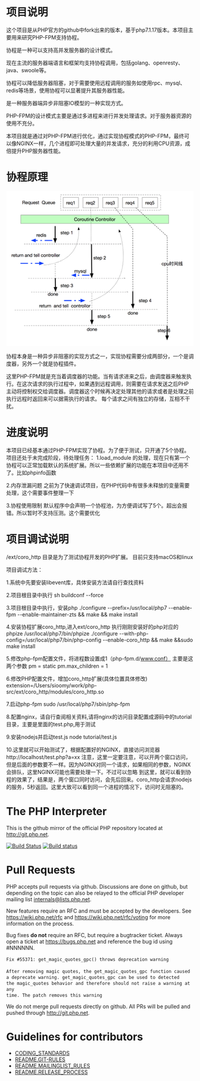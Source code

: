 项目说明
===================
这个项目是从PHP官方的github中fork出来的版本，基于php7.1.17版本。本项目主要用来研究PHP-FPM支持协程。

协程是一种可以支持高并发服务器的设计模式。

现在主流的服务器端语言和框架均支持协程调用，包括golang、openresty、java、swoole等。

协程可以降低服务器阻塞，对于需要使用远程调用的服务如使用rpc、mysql、redis等场景，使用协程可以显著提升其服务器性能。

是一种服务器端异步非阻塞IO模型的一种实现方式。

PHP-FPM的设计模式主要是通过多进程来进行并发处理请求。对于服务器资源的使用不充分。

本项目就是通过对PHP-FPM进行优化，通过实现协程模式的PHP-FPM，最终可以像NGINX一样，几个进程即可处理大量的并发请求，充分的利用CPU资源，成倍提升PHP服务器性能。

协程原理
===================
![avatar](/tutorial/coroutine.jpg)

协程本身是一种异步非阻塞的实现方式之一，实现协程需要分成两部分，一个是调度器，另外一个就是协程插件。

这里PHP-FPM就是充当着调度器的功能。当有请求进来之后，由调度器来触发执行。在这次请求的执行过程中，如果遇到远程调用，则需要在请求发送之后PHP主动将控制权交给调度器。调度器这个时候再决定处理其他的请求或者是处理之前执行远程时返回来可以据需执行的请求。
每个请求之间有独立的存储，互相不干扰。

进度说明
===================
本项目已经基本通过PHP-FPM实现了协程。为了便于测试，只开通了5个协程。
项目还处于未完成阶段，待处理任务：
1.load_module
的处理，现在只有第一个协程可以正常加载默认的系统扩展。所以一些依赖扩展的功能在本项目中还用不了。比如phpinfo函数

2.内存泄漏问题
之前为了快速调试项目，在PHP代码中有很多未释放的变量需要处理，这个需要事件整理一下

3.协程使用限制
默认程序中会声明一个协程池，为方便调试写了5个。超出会报错。所以暂时不支持压测。这个需要优化


项目调试说明
===================
/ext/coro_http 目录是为了测试协程开发的PHP扩展。
目前只支持macOS和linux

项目调试方法：

1.系统中先要安装libevent库，具体安装方法请自行查找资料

2.项目根目录中执行 
sh buildconf --force

3.项目根目录中执行，安装php
./configure --prefix=/usr/local/php7 --enable-fpm --enable-maintainer-zts && make && make install

4.安装协程扩展coro_http,进入ext/coro_http
执行刚刚安装好的php对应的phpize
/usr/local/php7/bin/phpize
./configure --with-php-config=/usr/local/php7/bin/php-config --enable-coro_http && make &&sudo  make install

5.修改php-fpm配置文件，将进程数设置成1（php-fpm.d/www.conf）
主要是这两个参数
pm = static
pm.max_children = 1

6.修改PHP配置文件，增加coro_http扩展(具体位置具体修改)
extension=/Users/sioomy/work/php-src/ext/coro_http/modules/coro_http.so

7.启动php-fpm
sudo /usr/local/php7/sbin/php-fpm

8.配置nginx，请自行查阅相关资料,请将nginx的访问目录配置成源码中的tutorial目录，主要是里面的test.php,用于测试

9.安装nodejs并启动test.js 
node tutorial/test.js

10.这里就可以开始测试了，根据配置好的NGINX，直接访问浏览器
http://localhost/test.php?a=xx
注意，这里一定要注意，可以开两个窗口访问，但是后面的参数要不一样。因为NGINX对同一个请求，如果相同的参数，NGINX会排队，这里NGINX可能也需要处理一下。不过可以忽略
到这里，就可以看到协程的效果了，结果是，两个窗口同时访问，会先后回来。coro_http会请求nodejs的服务，5秒返回。这里大致可以看到同一个进程的情况下，访问时无阻塞的。


The PHP Interpreter
===================
This is the github mirror of the official PHP repository located at
http://git.php.net.

[![Build Status](https://secure.travis-ci.org/php/php-src.svg?branch=master)](http://travis-ci.org/php/php-src)
[![Build status](https://ci.appveyor.com/api/projects/status/meyur6fviaxgdwdy?svg=true)](https://ci.appveyor.com/project/php/php-src)

Pull Requests
=============
PHP accepts pull requests via github. Discussions are done on github, but
depending on the topic can also be relayed to the official PHP developer
mailing list internals@lists.php.net.

New features require an RFC and must be accepted by the developers.
See https://wiki.php.net/rfc and https://wiki.php.net/rfc/voting for more
information on the process.

Bug fixes **do not** require an RFC, but require a bugtracker ticket. Always
open a ticket at https://bugs.php.net and reference the bug id using #NNNNNN.

    Fix #55371: get_magic_quotes_gpc() throws deprecation warning

    After removing magic quotes, the get_magic_quotes_gpc function caused
    a deprecate warning. get_magic_quotes_gpc can be used to detected
    the magic_quotes behavior and therefore should not raise a warning at any
    time. The patch removes this warning

We do not merge pull requests directly on github. All PRs will be
pulled and pushed through http://git.php.net.


Guidelines for contributors
===========================
- [CODING_STANDARDS](/CODING_STANDARDS)
- [README.GIT-RULES](/README.GIT-RULES)
- [README.MAILINGLIST_RULES](/README.MAILINGLIST_RULES)
- [README.RELEASE_PROCESS](/README.RELEASE_PROCESS)

